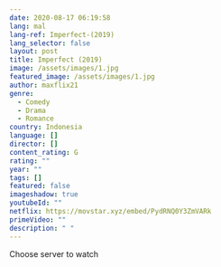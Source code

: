 ```yaml
---
date: 2020-08-17 06:19:58
lang: mal
lang-ref: Imperfect-(2019)
lang_selector: false
layout: post
title: Imperfect (2019)
image: /assets/images/1.jpg
featured_image: /assets/images/1.jpg
author: maxflix21
genre:
  - Comedy
  - Drama
  - Romance
country: Indonesia
language: []
director: []
content_rating: G
rating: ""
year: ""
tags: []
featured: false
imageshadow: true
youtubeId: ""
netflix: https://movstar.xyz/embed/PydRNQ0Y3ZmVARk
primeVideo: ""
description: " "
---
```

Choose server to watch